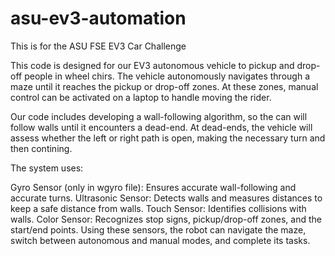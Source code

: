 # asu-ev3-automation
This is for the ASU FSE EV3 Car Challenge


This code is designed for our EV3 autonomous vehicle to pickup and drop-off people in wheel chirs. The vehicle autonomously navigates through a maze until it reaches the pickup or drop-off zones. At these zones, manual control can be activated on a laptop to handle moving the rider.

Our code includes developing a wall-following algorithm, so the can will follow walls until it encounters a dead-end. At dead-ends, the vehicle will assess whether the left or right path is open, making the necessary turn and then contining.

The system uses:

Gyro Sensor (only in wgyro file): Ensures accurate wall-following and accurate turns.
Ultrasonic Sensor: Detects walls and measures distances to keep a safe distance from walls.
Touch Sensor: Identifies collisions with walls.
Color Sensor: Recognizes stop signs, pickup/drop-off zones, and the start/end points.
Using these sensors, the robot can navigate the maze, switch between autonomous and manual modes, and complete its tasks.
